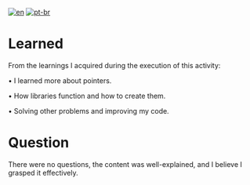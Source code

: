 [![en](https://img.shields.io/badge/lang-en-red.svg)](https://github.com/DayanFA/Sistemas-de-Informacao-UFAC/blob/main/Linguagem%20de%20Programa%C3%A7%C3%A3o%20I/Extras/README.md)
[![pt-br](https://img.shields.io/badge/lang-pt--br-green.svg)](https://github.com/DayanFA/Sistemas-de-Informacao-UFAC/blob/main/Linguagem%20de%20Programa%C3%A7%C3%A3o%20I/Extras/README.pt-br.md)

# Learned

From the learnings I acquired during the execution of this activity:

• I learned more about pointers.

• How libraries function and how to create them.

• Solving other problems and improving my code.

# Question

There were no questions, the content was well-explained, and I believe I grasped it effectively.


